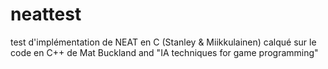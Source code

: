 neattest
========

test d'implémentation de NEAT en C (Stanley & Miikkulainen) calqué sur le code en C++ de Mat Buckland and "IA techniques for game programming"
